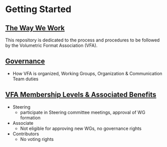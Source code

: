 # Getting Started

## [The Way We Work](https://github.com/volumetricformat/the_way_we_work/blob/Initial_proposal/Rules/the_way_we_work.md#scope)
This repository is dedicated to the process and procedures to be followed by the Volumetric Format Association (VFA).

## [Governance](https://github.com/volumetricformat/the_way_we_work/blob/Initial_proposal/Rules/the_way_we_work.md#governance)
- How VFA is organized, Working Groups, Organization & Communication Team duties 

## [VFA Membership Levels & Associated Benefits](https://github.com/volumetricformat/the_way_we_work/blob/Initial_proposal/Support_Documentation/membership_benefits.md)
- Steering 
   - participate in Steering committee meetings, approval of WG formation
- Associate
   - Not eligible for approving new WGs, no governance rights 
 - Contributors
   - No voting rights
